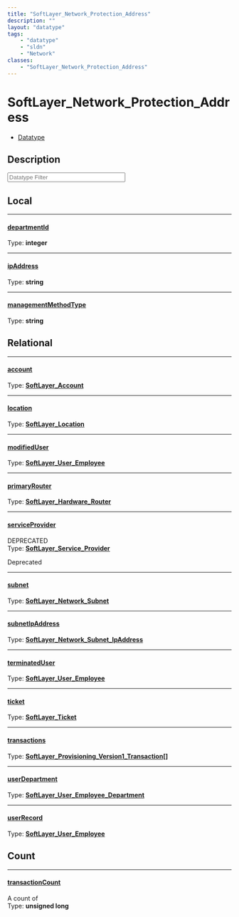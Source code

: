 ```yaml
---
title: "SoftLayer_Network_Protection_Address"
description: ""
layout: "datatype"
tags:
    - "datatype"
    - "sldn"
    - "Network"
classes:
    - "SoftLayer_Network_Protection_Address"
---
```


# SoftLayer_Network_Protection_Address
<div id='service-datatype'>
    <ul id='sldn-reference-tabs'>
        <li id='datatype'> <a href='/reference/datatypes/SoftLayer_Network_Protection_Address' >Datatype</a></li>
    </ul>
</div>

## Description 








<!-- Filer BEGIN -->
<div class="view-filters">
        <div class="clearfix">
            <div class="search-input-box">
                <input placeholder="Datatype Filter" onkeyup="titleSearch(inputId='prop-input', divId='properties', elementClass='prop-row')" 
                    type="text" id="prop-input" value="" size="30" maxlength="128" class="form-text">
            </div>
        </div>
</div>
<!-- Filer END -->

<div id="properties" class="content">
<div id="localProperties" class="prop-content" >

## Local
<div class="prop-row">

-----
[departmentId]: #departmentid
#### [departmentId]
  
<span class="type-label">Type: </span>**integer**  



</div>
<div class="prop-row">

-----
[ipAddress]: #ipaddress
#### [ipAddress]
  
<span class="type-label">Type: </span>**string**  



</div>
<div class="prop-row">

-----
[managementMethodType]: #managementmethodtype
#### [managementMethodType]
  
<span class="type-label">Type: </span>**string**  



</div>
</div>
<!-- LOCAL PROPERTY END -->

<div id="relationalProperties"  class="prop-content" >

## Relational
<div class="prop-row">

-----
[account]: #account
#### [account]
  
<span class="type-label">Type: </span>**<a href='/reference/datatypes/SoftLayer_Account'>SoftLayer_Account </a>**  



</div>
<div class="prop-row">

-----
[location]: #location
#### [location]
  
<span class="type-label">Type: </span>**<a href='/reference/datatypes/SoftLayer_Location'>SoftLayer_Location </a>**  



</div>
<div class="prop-row">

-----
[modifiedUser]: #modifieduser
#### [modifiedUser]
  
<span class="type-label">Type: </span>**<a href='/reference/datatypes/SoftLayer_User_Employee'>SoftLayer_User_Employee </a>**  



</div>
<div class="prop-row">

-----
[primaryRouter]: #primaryrouter
#### [primaryRouter]
  
<span class="type-label">Type: </span>**<a href='/reference/datatypes/SoftLayer_Hardware_Router'>SoftLayer_Hardware_Router </a>**  



</div>
<div class="prop-row deprecated">

-----
[serviceProvider]: #serviceprovider
#### [serviceProvider]
DEPRECATED  
<span class="type-label">Type: </span>**<a href='/reference/datatypes/SoftLayer_Service_Provider'>SoftLayer_Service_Provider </a>**  

<span class="deprecation-label">Deprecated  </span>


</div>
<div class="prop-row">

-----
[subnet]: #subnet
#### [subnet]
  
<span class="type-label">Type: </span>**<a href='/reference/datatypes/SoftLayer_Network_Subnet'>SoftLayer_Network_Subnet </a>**  



</div>
<div class="prop-row">

-----
[subnetIpAddress]: #subnetipaddress
#### [subnetIpAddress]
  
<span class="type-label">Type: </span>**<a href='/reference/datatypes/SoftLayer_Network_Subnet_IpAddress'>SoftLayer_Network_Subnet_IpAddress </a>**  



</div>
<div class="prop-row">

-----
[terminatedUser]: #terminateduser
#### [terminatedUser]
  
<span class="type-label">Type: </span>**<a href='/reference/datatypes/SoftLayer_User_Employee'>SoftLayer_User_Employee </a>**  



</div>
<div class="prop-row">

-----
[ticket]: #ticket
#### [ticket]
  
<span class="type-label">Type: </span>**<a href='/reference/datatypes/SoftLayer_Ticket'>SoftLayer_Ticket </a>**  



</div>
<div class="prop-row">

-----
[transactions]: #transactions
#### [transactions]
  
<span class="type-label">Type: </span>**<a href='/reference/datatypes/SoftLayer_Provisioning_Version1_Transaction'>SoftLayer_Provisioning_Version1_Transaction[] </a>**  



</div>
<div class="prop-row">

-----
[userDepartment]: #userdepartment
#### [userDepartment]
  
<span class="type-label">Type: </span>**<a href='/reference/datatypes/SoftLayer_User_Employee_Department'>SoftLayer_User_Employee_Department </a>**  



</div>
<div class="prop-row">

-----
[userRecord]: #userrecord
#### [userRecord]
  
<span class="type-label">Type: </span>**<a href='/reference/datatypes/SoftLayer_User_Employee'>SoftLayer_User_Employee </a>**  



</div>

## Count
<div class="prop-row">

-----
[transactionCount]: #transactioncount
#### [transactionCount]
A count of    
<span class="type-label">Type: </span>**unsigned long**  



</div>
</div>



